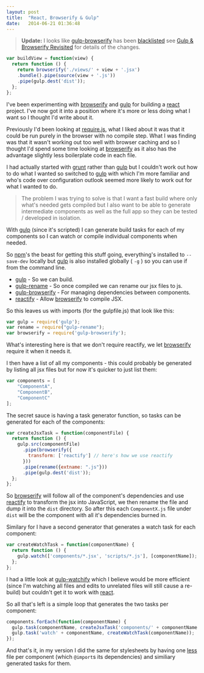 ```yaml
---
layout: post
title:  "React, Browserify & Gulp"
date:   2014-06-21 01:36:48
---
```


> **Update:**  I looks like [gulp-browserify](https://www.npmjs.org/package/gulp-browserify) has been [blacklisted](https://github.com/deepak1556/gulp-browserify#note-this-plugin-has-been-blacklisted) see [Gulp &amp; Browserify Revisited](/2014/07/14/gulp-and-browserify-revisited.html) for details of the changes.

``` js
var buildView = function(view) {
  return function () {
    return browserify('./views/' + view + '.jsx')
    .bundle().pipe(source(view + '.js'))
    .pipe(gulp.dest('dist'));
  };
};
```

I've been experimenting with [browserify][] and [gulp][] for building a [react][] project. I've now got it into a position where it's more or less doing what I want so I thought I'd write about it.

Previously I'd been looking at [require.js][], what I liked about it was that it could be run purely in the browser with no compile step. What I was finding was that it wasn't working out too well with browser caching and so I thought I'd spend some time looking at [browserify][] as it also has the advantage slightly less boilerplate code in each file.

I had actually started with [grunt][] rather than [gulp][] but I couldn't work out how to do what I wanted so switched to [gulp][] with which I'm more familiar and who's code over configuration outlook seemed more likely to work out for what I wanted to do.

> The problem I was trying to solve is that I want a fast build where only what's needed gets compiled but I also want to be able to generate intermediate components as well as the full app so they can be tested / developed in isolation.

With [gulp][] (since it's scripted) I can generate build tasks for each of my components so I can watch or compile individual components when needed.

So [npm][]'s the beast for getting this stuff going, everything's installed to `--save-dev` locally but [gulp][] is also installed globally ( `-g` ) so you can use if from the command line.

* [gulp](https://www.npmjs.org/package/gulp) - So we can build.
* [gulp-rename](https://www.npmjs.org/package/gulp-rename) - So once compiled we can rename our jsx files to js. 
* [gulp-browserify](https://www.npmjs.org/package/gulp-browserify) - For managing dependencies between components.
* [reactify](https://www.npmjs.org/package/reactify) - Allow [browserify][] to compile JSX.

So this leaves us with imports (for the gulpfile.js) that look like this:

``` js
var gulp = require('gulp');
var rename = require("gulp-rename");
var browserify = require('gulp-browserify');
```

What's interesting here is that we don't require reactify, we let [browserify][] require it when it needs it.

I then have a list of all my components - this could probably be generated by listing all jsx files but for now it's quicker to just list them:

``` js
var components = [
	"ComponentA",
	"ComponentB",
	"ComponentC"
];
```

The secret sauce is having a task generator function, so tasks can be generated for each of the components:

``` js
var createJsxTask = function(componentFile) {
  return function () {
    gulp.src(componentFile)
      .pipe(browserify({
        transform: ['reactify'] // here's how we use reactify
      }))
      .pipe(rename({extname: ".js"}))
      .pipe(gulp.dest('dist'));
  };
};
```

So [browserify][] will follow all of the component's dependencies and use [reactify][] to transform the jsx into JavaScript, we then rename the file and dump it into the `dist` directory. So after this each `ComponentX.js` file under `dist` will be the component with all it's dependencies burned in.

Similary for I have a second generator that generates a watch task for each component:

``` js
var createWatchTask = function(componentName) {
  return function () {
    gulp.watch(['components/*.jsx', 'scripts/*.js'], [componentName]);
  };
};
```

I had a little look at [gulp-watchify][] which I believe would be more efficient (since I'm watching all files and edits to unrelated files will still cause a re-build) but couldn't get it to work with [react][].

So all that's left is a simple loop that generates the two tasks per component:

``` js
components.forEach(function(componentName) {
  gulp.task(componentName, createJsxTask('components/' + componentName + '.jsx'));  
  gulp.task('watch' + componentName, createWatchTask(componentName));  
});
```

And that's it, in my version I did the same for stylesheets by having one [less][] file per component (which `@import`s its dependencies) and similiary generated tasks for them.

[browserify]: http://browserify.org
[gulp]: http://gulpjs.com
[react]: http://facebook.github.io/react
[require.js]: http://requirejs.org
[grunt]: http://gruntjs.com
[npm]: https://www.npmjs.org
[reactify]: https://github.com/andreypopp/reactify
[gulp-watchify]: https://github.com/marcello3d/gulp-watchify
[less]: http://lesscss.org
